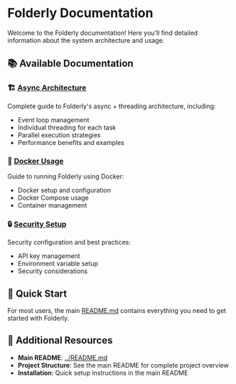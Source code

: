 # Folderly Documentation

Welcome to the Folderly documentation! Here you'll find detailed information about the system architecture and usage.

## 📚 Available Documentation

### 🏗️ [Async Architecture](ASYNC_ARCHITECTURE.md)
Complete guide to Folderly's async + threading architecture, including:
- Event loop management
- Individual threading for each task
- Parallel execution strategies
- Performance benefits and examples

### 🐳 [Docker Usage](DOCKER_USAGE.md)
Guide to running Folderly using Docker:
- Docker setup and configuration
- Docker Compose usage
- Container management

### 🔒 [Security Setup](SECURITY_SETUP.md)
Security configuration and best practices:
- API key management
- Environment variable setup
- Security considerations

## 🚀 Quick Start

For most users, the main [README.md](../README.md) contains everything you need to get started with Folderly.

## 📖 Additional Resources

- **Main README**: [../README.md](../README.md)
- **Project Structure**: See the main README for complete project overview
- **Installation**: Quick setup instructions in the main README
